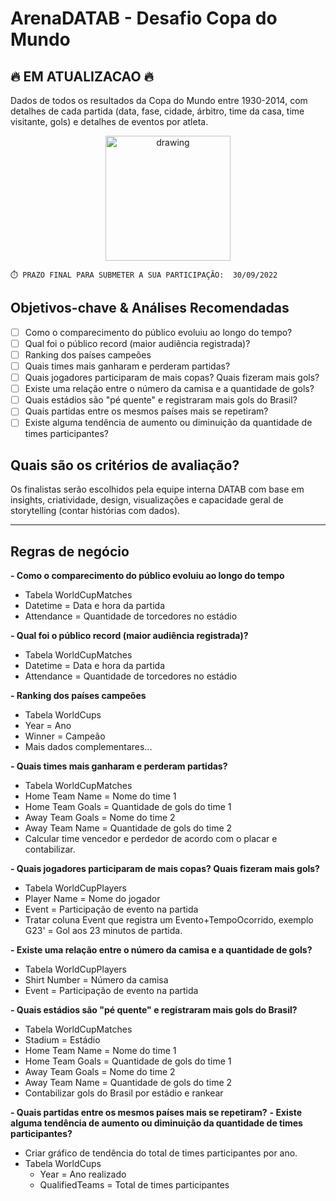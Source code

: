 
# ArenaDATAB - Desafio Copa do Mundo

## 🔥 EM ATUALIZACAO 🔥
Dados de todos os resultados da Copa do Mundo entre 1930-2014, com detalhes de cada partida (data, fase, cidade, árbitro, time da casa, time visitante, gols) e detalhes de eventos por atleta.

<center><img src="https://user-images.githubusercontent.com/25754870/192645692-bfbe4f32-0a85-4af3-9dc1-c1706801c738.png" alt="drawing" width="200"/></center>

    ⏱️ PRAZO FINAL PARA SUBMETER A SUA PARTICIPAÇÃO:  30/09/2022

## Objetivos-chave & Análises Recomendadas

- [ ] Como o comparecimento do público evoluiu ao longo do tempo?
- [ ] Qual foi o público record (maior audiência registrada)?
- [ ] Ranking dos países campeões
- [ ] Quais times mais ganharam e perderam partidas? 
- [ ] Quais jogadores participaram de mais copas? Quais fizeram mais gols?
- [ ] Existe uma relação entre o número da camisa e a quantidade de gols?
- [ ] Quais estádios são "pé quente" e registraram mais gols do Brasil?
- [ ] Quais partidas entre os mesmos países mais se repetiram? 
- [ ] Existe alguma tendência de aumento ou diminuição da quantidade de times participantes?

## Quais são os critérios de avaliação?
Os finalistas serão escolhidos pela equipe interna DATAB com base em insights, criatividade, design, visualizações e capacidade geral de storytelling (contar histórias com dados).

---

## Regras de negócio

**- Como o comparecimento do público evoluiu ao longo do tempo**
- Tabela WorldCupMatches
- Datetime = Data e hora da partida
- Attendance = Quantidade de torcedores no estádio
 
**-  Qual foi o público record (maior audiência registrada)?**
- Tabela WorldCupMatches
- Datetime = Data e hora da partida
- Attendance = Quantidade de torcedores no estádio

**- Ranking dos países campeões**
- Tabela WorldCups
- Year = Ano
- Winner = Campeão
- Mais dados complementares...

**- Quais times mais ganharam e perderam partidas?** 
- Tabela WorldCupMatches
- Home Team Name = Nome do time 1
- Home Team Goals = Quantidade de gols do time 1
- Away Team Goals = Nome do time 2
- Away Team Name = Quantidade de gols do time 2
- Calcular time vencedor e perdedor de acordo com o placar e contabilizar.

**- Quais jogadores participaram de mais copas? Quais fizeram mais gols?**
- Tabela WorldCupPlayers
- Player Name = Nome do jogador
- Event = Participação de evento na partida
- Tratar coluna Event que registra um Evento+TempoOcorrido, exemplo G23' = Gol aos 23 minutos de partida.

**- Existe uma relação entre o número da camisa e a quantidade de gols?**
- Tabela WorldCupPlayers
- Shirt Number = Número da camisa
- Event = Participação de evento na partida

**- Quais estádios são "pé quente" e registraram mais gols do Brasil?**
- Tabela WorldCupMatches
- Stadium = Estádio
- Home Team Name = Nome do time 1
- Home Team Goals = Quantidade de gols do time 1
- Away Team Goals = Nome do time 2
- Away Team Name = Quantidade de gols do time 2
- Contabilizar gols do Brasil por estádio e rankear

**- Quais partidas entre os mesmos países mais se repetiram?** 
**- Existe alguma tendência de aumento ou diminuição da quantidade de times participantes?**
- Criar gráfico de tendência do total de times participantes por ano.
- Tabela WorldCups
	- Year = Ano realizado
	- QualifiedTeams = Total de times participantes
